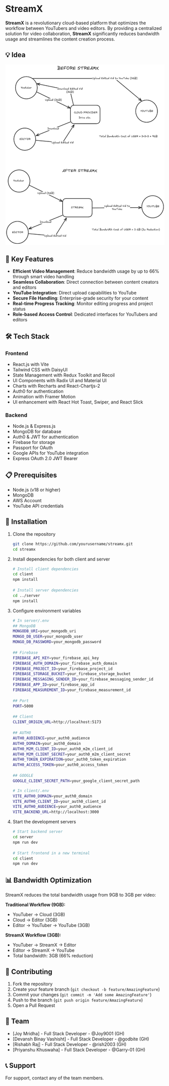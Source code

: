 # StreamX

**StreamX** is a revolutionary cloud-based platform that optimizes the workflow between YouTubers and video editors. By providing a centralized solution for video collaboration, **StreamX** significantly reduces bandwidth usage and streamlines the content creation process.

## 💡 Idea

![StreamX Idea](diagrams/Idea.png)

## 🚀 Key Features

- **Efficient Video Management**: Reduce bandwidth usage by up to 66% through smart video handling
- **Seamless Collaboration**: Direct connection between content creators and editors
- **YouTube Integration**: Direct upload capabilities to YouTube
- **Secure File Handling**: Enterprise-grade security for your content
- **Real-time Progress Tracking**: Monitor editing progress and project status
- **Role-based Access Control**: Dedicated interfaces for YouTubers and editors

## 🛠️ Tech Stack

### Frontend

- React.js with Vite
- Tailwind CSS with DaisyUI
- State Management with Redux Toolkit and Recoil
- UI Components with Radix UI and Material UI
- Charts with Recharts and React-Chartjs-2
- Auth0 for authentication
- Animation with Framer Motion
- UI enhancement with React Hot Toast, Swiper, and React Slick

### Backend

- Node.js & Express.js
- MongoDB for database
- Auth0 & JWT for authentication
- Firebase for storage
- Passport for OAuth
- Google APIs for YouTube integration
- Express OAuth 2.0 JWT Bearer

## 📋 Prerequisites

- Node.js (v18 or higher)
- MongoDB
- AWS Account
- YouTube API credentials

## 🔧 Installation

1. Clone the repository

    ```bash
    git clone https://github.com/yourusername/streamx.git
    cd streamx
    ```

2. Install dependencies for both client and server

    ```bash
    # Install client dependencies
    cd client
    npm install

    # Install server dependencies
    cd ../server
    npm install
    ```

3. Configure environment variables

    ```bash
    # In server/.env
    ## MongoDB
    MONGODB_URI=your_mongodb_uri
    MONGO_DB_USER=your_mongodb_user
    MONGO_DB_PASSWORD=your_mongodb_password

    ## Firebase
    FIREBASE_API_KEY=your_firebase_api_key
    FIREBASE_AUTH_DOMAIN=your_firebase_auth_domain
    FIREBASE_PROJECT_ID=your_firebase_project_id
    FIREBASE_STORAGE_BUCKET=your_firebase_storage_bucket
    FIREBASE_MESSAGING_SENDER_ID=your_firebase_messaging_sender_id
    FIREBASE_APP_ID=your_firebase_app_id
    FIREBASE_MEASUREMENT_ID=your_firebase_measurement_id

    ## Port
    PORT=5000

    ## Client
    CLIENT_ORIGIN_URL=http://localhost:5173

    ## AUTH0
    AUTH0_AUDIENCE=your_auth0_audience
    AUTH0_DOMAIN=your_auth0_domain
    AUTH0_M2M_CLIENT_ID=your_auth0_m2m_client_id
    AUTH0_M2M_CLIENT_SECRET=your_auth0_m2m_client_secret
    AUTH0_TOKEN_EXPIRATION=your_auth0_token_expiration
    AUTH0_ACCESS_TOKEN=your_auth0_access_token

    ## GOOGLE
    GOOGLE_CLIENT_SECRET_PATH=your_google_client_secret_path
    ```

    ```bash
    # In client/.env
    VITE_AUTH0_DOMAIN=your_auth0_domain
    VITE_AUTH0_CLIENT_ID=your_auth0_client_id
    VITE_AUTH0_AUDIENCE=your_auth0_audience
    VITE_BACKEND_URL=http://localhost:3000
    ```

4. Start the development servers

    ```bash
    # Start backend server
    cd server
    npm run dev

    # Start frontend in a new terminal
    cd client
    npm run dev
    ```

## 📊 Bandwidth Optimization

StreamX reduces the total bandwidth usage from 9GB to 3GB per video:

**Traditional Workflow (9GB):**

- YouTuber → Cloud (3GB)
- Cloud → Editor (3GB)
- Editor → YouTuber → YouTube (3GB)

**StreamX Workflow (3GB):**

- YouTuber → StreamX → Editor
- Editor → StreamX → YouTube
- Total bandwidth: 3GB (66% reduction)

## 🤝 Contributing

1. Fork the repository
2. Create your feature branch (`git checkout -b feature/AmazingFeature`)
3. Commit your changes (`git commit -m 'Add some AmazingFeature'`)
4. Push to the branch (`git push origin feature/AmazingFeature`)
5. Open a Pull Request

## 👥 Team

- [Joy Mridha] - Full Stack Developer - @Joy9001 (GH)
- [Devansh Binay Vashisht] - Full Stack Developer - @godbite (GH)
- [Rishabh Raj] - Full Stack Developer - @rish2003 (GH)
- [Priyanshu Khuswaha] - Full Stack Developer - @Garry-01 (GH)

## 📞 Support

For support, contact any of the team members.
